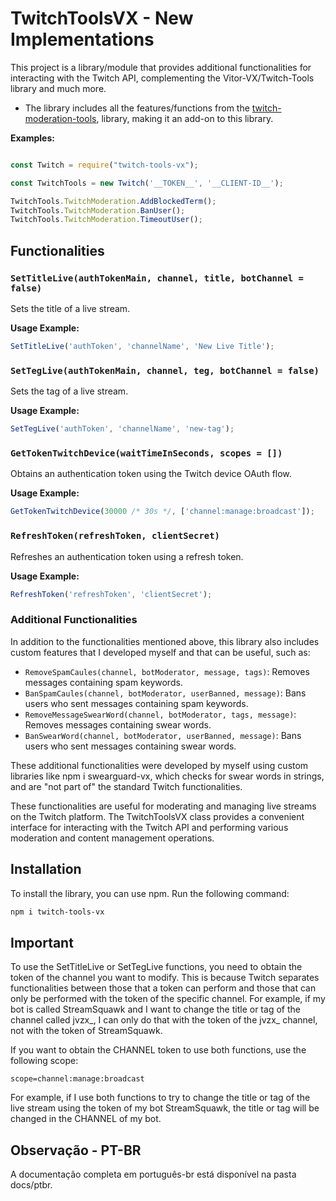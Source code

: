 # TwitchToolsVX - New Implementations

This project is a library/module that provides additional functionalities for interacting with the Twitch API, complementing the Vitor-VX/Twitch-Tools library and much more.

- The library includes all the features/functions from the [twitch-moderation-tools](https://www.npmjs.com/package/twitch-moderation-tools), library, making it an add-on to this library.

**Examples:**
```javascript

const Twitch = require("twitch-tools-vx");

const TwitchTools = new Twitch('__TOKEN__', '__CLIENT-ID__');

TwitchTools.TwitchModeration.AddBlockedTerm();
TwitchTools.TwitchModeration.BanUser();
TwitchTools.TwitchModeration.TimeoutUser();
```

## Functionalities

### `SetTitleLive(authTokenMain, channel, title, botChannel = false)`
Sets the title of a live stream.

**Usage Example:**
```javascript
SetTitleLive('authToken', 'channelName', 'New Live Title');
```

### `SetTegLive(authTokenMain, channel, teg, botChannel = false)`
Sets the tag of a live stream.

**Usage Example:**
```javascript
SetTegLive('authToken', 'channelName', 'new-tag');
```

### `GetTokenTwitchDevice(waitTimeInSeconds, scopes = [])`
Obtains an authentication token using the Twitch device OAuth flow.

**Usage Example:**
```javascript
GetTokenTwitchDevice(30000 /* 30s */, ['channel:manage:broadcast']);
```

### `RefreshToken(refreshToken, clientSecret)`
Refreshes an authentication token using a refresh token.

**Usage Example:**
```javascript
RefreshToken('refreshToken', 'clientSecret');
```

### Additional Functionalities
In addition to the functionalities mentioned above, this library also includes custom features that I developed myself and that can be useful, such as:

- `RemoveSpamCaules(channel, botModerator, message, tags)`: Removes messages containing spam keywords.
- `BanSpamCaules(channel, botModerator, userBanned, message)`: Bans users who sent messages containing spam keywords.
- `RemoveMessageSwearWord(channel, botModerator, tags, message)`: Removes messages containing swear words.
- `BanSwearWord(channel, botModerator, userBanned, message)`: Bans users who sent messages containing swear words.

These additional functionalities were developed by myself using custom libraries like npm i swearguard-vx, which checks for swear words in strings, and are "not part of" the standard Twitch functionalities.

These functionalities are useful for moderating and managing live streams on the Twitch platform. The TwitchToolsVX class provides a convenient interface for interacting with the Twitch API and performing various moderation and content management operations.

## Installation
To install the library, you can use npm. Run the following command:

```bash
npm i twitch-tools-vx
```

## Important

To use the SetTitleLive or SetTegLive functions, you need to obtain the token of the channel you want to modify. This is because Twitch separates functionalities between those that a token can perform and those that can only be performed with the token of the specific channel. For example, if my bot is called StreamSquawk and I want to change the title or tag of the channel called jvzx_, I can only do that with the token of the jvzx_ channel, not with the token of StreamSquawk.

If you want to obtain the CHANNEL token to use both functions, use the following scope:

```
scope=channel:manage:broadcast
```

For example, if I use both functions to try to change the title or tag of the live stream using the token of my bot StreamSquawk, the title or tag will be changed in the CHANNEL of my bot.

## Observação - PT-BR

A documentação completa em português-br está disponível na pasta docs/ptbr.
